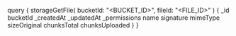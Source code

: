 query {
    storageGetFile(
        bucketId: "<BUCKET_ID>",
        fileId: "<FILE_ID>"
    ) {
        _id
        bucketId
        _createdAt
        _updatedAt
        _permissions
        name
        signature
        mimeType
        sizeOriginal
        chunksTotal
        chunksUploaded
    }
}
